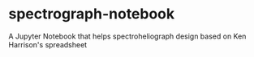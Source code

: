 # spectrograph-notebook
A Jupyter Notebook that helps spectroheliograph design based on Ken Harrison's spreadsheet
